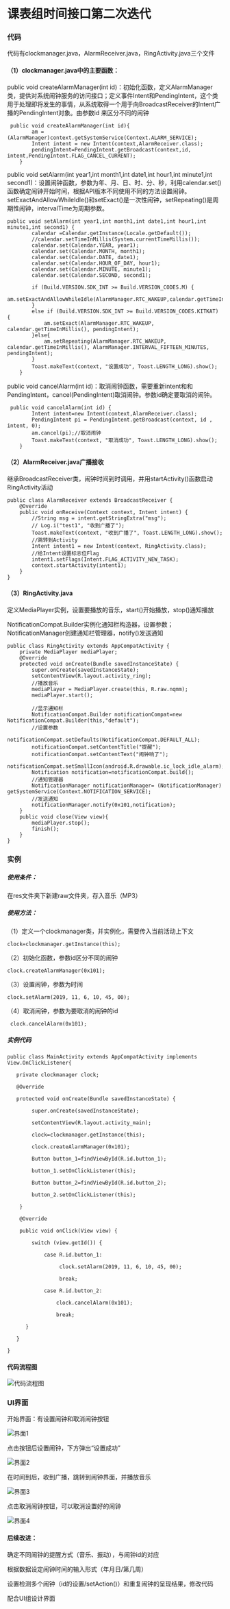 # **课表组时间接口第二次迭代**

### **代码**

代码有clockmanager.java，AlarmReceiver.java，RingActivity.java三个文件

#### **（1）clockmanager.java中的主要函数：**

public void createAlarmManager(int id)：初始化函数，定义AlarmManager类，提供对系统闹钟服务的访问接口；定义事件Intent和PendingIntent，这个类用于处理即将发生的事情，从系统取得一个用于向BroadcastReceiver的Intent广播的PendingIntent对象。由参数id 来区分不同的闹钟

```
 public void createAlarmManager(int id){
        am = (AlarmManager)context.getSystemService(Context.ALARM_SERVICE);
        Intent intent = new Intent(context,AlarmReceiver.class);
        pendingIntent=PendingIntent.getBroadcast(context,id, intent,PendingIntent.FLAG_CANCEL_CURRENT);
    }
```

public void setAlarm(int year1,int month1,int date1,int hour1,int minute1,int second1)：设置闹钟函数，参数为年、月、日、时、分、秒，利用calendar.set()函数确定闹钟开始时间，根据API版本不同使用不同的方法设置闹钟。setExactAndAllowWhileIdle()和setExact()是一次性闹钟，setRepeating()是周期性闹钟，intervalTime为周期参数。

```
public void setAlarm(int year1,int month1,int date1,int hour1,int minute1,int second1) {
        calendar =Calendar.getInstance(Locale.getDefault());
        //calendar.setTimeInMillis(System.currentTimeMillis());
        calendar.set(Calendar.YEAR, year1);
        calendar.set(Calendar.MONTH, month1);
        calendar.set(Calendar.DATE, date1);
        calendar.set(Calendar.HOUR_OF_DAY, hour1);
        calendar.set(Calendar.MINUTE, minute1);
        calendar.set(Calendar.SECOND, second1);

        if (Build.VERSION.SDK_INT >= Build.VERSION_CODES.M) {
            am.setExactAndAllowWhileIdle(AlarmManager.RTC_WAKEUP,calendar.getTimeInMillis(),pendingIntent);
        }
        else if (Build.VERSION.SDK_INT >= Build.VERSION_CODES.KITKAT) {
            am.setExact(AlarmManager.RTC_WAKEUP, calendar.getTimeInMillis(), pendingIntent);
        }else{
            am.setRepeating(AlarmManager.RTC_WAKEUP, calendar.getTimeInMillis(), AlarmManager.INTERVAL_FIFTEEN_MINUTES, pendingIntent);
        }
        Toast.makeText(context, "设置成功", Toast.LENGTH_LONG).show();
    }
```

public void cancelAlarm(int id)：取消闹钟函数，需要重新intent和和PendingIntent，cancel(PendingIntent)取消闹钟。参数id确定要取消的闹钟。

```
 public void cancelAlarm(int id) {
        Intent intent=new Intent(context,AlarmReceiver.class);
        PendingIntent pi = PendingIntent.getBroadcast(context, id , intent, 0);
        am.cancel(pi);//取消闹钟
        Toast.makeText(context, "取消成功", Toast.LENGTH_LONG).show();
    }
```

#### **（2）AlarmReceiver.java广播接收**

继承BroadcastReceiver类，闹钟时间到时调用，并用startActivity()函数启动RingActivity活动

```
public class AlarmReceiver extends BroadcastReceiver {
    @Override
    public void onReceive(Context context, Intent intent) {
        //String msg = intent.getStringExtra("msg");
        // Log.i("test1", "收到广播了");
        Toast.makeText(context, "收到广播了", Toast.LENGTH_LONG).show();
        //跳转到Activity
        Intent intent1 = new Intent(context, RingActivity.class);
        //给Intent设置标志位Flag
        intent1.setFlags(Intent.FLAG_ACTIVITY_NEW_TASK);
        context.startActivity(intent1);
    }
}
```

#### **（3）RingActivity.java**

定义MediaPlayer实例，设置要播放的音乐，start()开始播放，stop()通知播放

NotificationCompat.Builder实例化通知栏构造器，设置参数；NotificationManager创建通知栏管理器，notify()发送通知

```
public class RingActivity extends AppCompatActivity {
    private MediaPlayer mediaPlayer;
    @Override
    protected void onCreate(Bundle savedInstanceState) {
        super.onCreate(savedInstanceState);
        setContentView(R.layout.activity_ring);
        //播放音乐
        mediaPlayer = MediaPlayer.create(this, R.raw.nqmm);
        mediaPlayer.start();

        //显示通知栏
        NotificationCompat.Builder notificationCompat=new NotificationCompat.Builder(this,"default");
        //设置参数
        notificationCompat.setDefaults(NotificationCompat.DEFAULT_ALL);
        notificationCompat.setContentTitle("提醒");
        notificationCompat.setContentText("闹钟响了");
        notificationCompat.setSmallIcon(android.R.drawable.ic_lock_idle_alarm);
        Notification notification=notificationCompat.build();
        //通知管理器
        NotificationManager notificationManager= (NotificationManager) getSystemService(Context.NOTIFICATION_SERVICE);
        //发送通知
        notificationManager.notify(0x101,notification);
    }
    public void close(View view){
        mediaPlayer.stop();
        finish();
    }
}

```

### **实例**

##### **使用条件：**

在res文件夹下新建raw文件夹，存入音乐（MP3）

##### **使用方法：**

（1）定义一个clockmanager类，并实例化，需要传入当前活动上下文

`clock=clockmanager.getInstance(this);`

（2）初始化函数，参数id区分不同的闹钟

`clock.createAlarmManager(0x101);`

（3）设置闹钟，参数为时间

`clock.setAlarm(2019, 11, 6, 10, 45, 00);`

（4）取消闹钟，参数为要取消的闹钟的id

` clock.cancelAlarm(0x101);`

##### **实例代码**

```
public class MainActivity extends AppCompatActivity implements View.OnClickListener{

   private clockmanager clock;

   @Override

   protected void onCreate(Bundle savedInstanceState) {

        super.onCreate(savedInstanceState);

        setContentView(R.layout.activity_main);

        clock=clockmanager.getInstance(this);

        clock.createAlarmManager(0x101);

        Button button_1=findViewById(R.id.button_1);

        button_1.setOnClickListener(this);

        Button button_2=findViewById(R.id.button_2);

        button_2.setOnClickListener(this);

    }

    @Override

    public void onClick(View view) {

        switch (view.getId()) {

            case R.id.button_1:

                 clock.setAlarm(2019, 11, 6, 10, 45, 00);

                 break;

            case R.id.button_2:

                clock.cancelAlarm(0x101);

                break;

      }

   }

}
```



#### **代码流程图**

![代码流程图](.\img\代码流程图.png)

### **UI界面**

开始界面：有设置闹钟和取消闹钟按钮

![界面1](.\img\界面1.png)

点击按钮后设置闹钟，下方弹出“设置成功”

![界面2](.\img\界面2.png)

在时间到后，收到广播，跳转到闹钟界面，并播放音乐

![界面3](.\img\界面3.png)

点击取消闹钟按钮，可以取消设置好的闹钟

![界面4](.\img\界面4.png)

#### **后续改进：**

确定不同闹钟的提醒方式（音乐、振动），与闹钟id的对应

根据数据设定闹钟时间的输入形式（年月日/第几周）

设置检测多个闹钟（id的设置/setAction()）和重复闹钟的呈现结果，修改代码

配合UI组设计界面

 

 

 

 

 